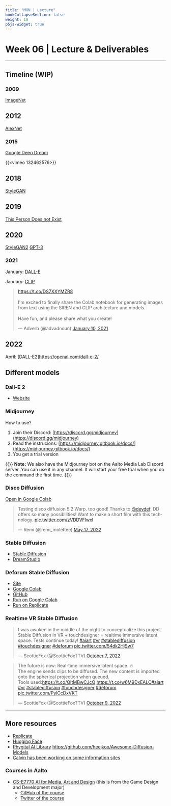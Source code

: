 ```yaml
---
title: "MON | Lecture"
bookCollapseSection: false
weight: 10
p5js-widget: true
---
```


# Week 06 | Lecture & Deliverables

---

## Timeline (WIP)

### 2009

[ImageNet](https://en.wikipedia.org/wiki/ImageNet)

## 2012

[AlexNet](https://en.wikipedia.org/wiki/AlexNet)

### 2015

[Google Deep Dream](https://ai.googleblog.com/2015/06/inceptionism-going-deeper-into-neural.html)

{{<vimeo 132462576>}}

## 2018

[StyleGAN](https://en.wikipedia.org/wiki/StyleGAN)

## 2019

[This Person Does not Exist](https://thispersondoesnotexist.com/)

## 2020

[StyleGAN2](https://en.wikipedia.org/wiki/StyleGAN)
[GPT-3](https://en.wikipedia.org/wiki/GPT-3)

### 2021

January: [DALL-E](https://openai.com/blog/dall-e/)

January: [CLIP](https://openai.com/blog/clip/)

<blockquote class="twitter-tweet" data-theme="dark"><p lang="en" dir="ltr"><a href="https://t.co/DS7XXYMZR8">https://t.co/DS7XXYMZR8</a><br><br>I&#39;m excited to finally share the Colab notebook for generating images from text using the SIREN and CLIP architecture and models.<br><br>Have fun, and please share what you create!</p>&mdash; Adverb (@advadnoun) <a href="https://twitter.com/advadnoun/status/1348375026697834496?ref_src=twsrc%5Etfw">January 10, 2021</a></blockquote> <script async src="https://platform.twitter.com/widgets.js" charset="utf-8"></script> 

## 2022

April: [DALL-E2]https://openai.com/dall-e-2/

## Different models

### Dall-E 2

- [Website](https://openai.com/dall-e-2/)

### Midjourney

How to use?

1. Join their Discord: [https://discord.gg/midjourney](https://discord.gg/midjourney)
2. Read the instrucions: [https://midjourney.gitbook.io/docs/](https://midjourney.gitbook.io/docs/)
3. You get a trial version

{{<hint info>}}
**Note:** We also have the Midjourney bot on the Aalto Media Lab Discord server. You can use it in any channel. It will start your free trial when you do the command the first time.
{{</hint>}}

### Disco Diffusion

[Open in Google Colab](https://colab.research.google.com/github/alembics/disco-diffusion/blob/main/Disco_Diffusion.ipynb)

<blockquote class="twitter-tweet" data-theme="dark"><p lang="en" dir="ltr">Testing disco diffusion 5.2 Warp. too good! Thanks to <a href="https://twitter.com/devdef?ref_src=twsrc%5Etfw">@devdef</a>. DD offers so many possibilities! Want to make a short film with this technology. <a href="https://t.co/zVDDVFlwxI">pic.twitter.com/zVDDVFlwxI</a></p>&mdash; Remi (@remi_molettee) <a href="https://twitter.com/remi_molettee/status/1526576720924516356?ref_src=twsrc%5Etfw">May 17, 2022</a></blockquote> <script async src="https://platform.twitter.com/widgets.js" charset="utf-8"></script> 

### Stable Diffusion

- [Stable Diffusion](https://stability.ai/blog/stable-diffusion-public-release)
- [DreamStudio](https://beta.dreamstudio.ai/)

### Deforum Stable Diffusion
- [Site](https://deforum.github.io/)
- [Google Colab](https://colab.research.google.com/github/deforum/stable-diffusion/blob/main/Deforum_Stable_Diffusion.ipynb)
- [GitHub](https://github.com/deforum/stable-diffusion)
- [Run on Google Colab](https://colab.research.google.com/github/deforum/stable-diffusion/blob/main/Deforum_Stable_Diffusion.ipynb)
- [Run on Replicate](https://replicate.com/deforum/deforum_stable_diffusion)

### Realtime VR Stable Diffusion

<blockquote class="twitter-tweet" data-theme="dark"><p lang="en" dir="ltr">I was awoken in the middle of the night to conceptualize this project. Stable Diffusion in VR + touchdesigner = realtime immersive latent space. Tests continue today! <a href="https://twitter.com/hashtag/aiart?src=hash&amp;ref_src=twsrc%5Etfw">#aiart</a> <a href="https://twitter.com/hashtag/vr?src=hash&amp;ref_src=twsrc%5Etfw">#vr</a> <a href="https://twitter.com/hashtag/stablediffusion?src=hash&amp;ref_src=twsrc%5Etfw">#stablediffusion</a> <a href="https://twitter.com/hashtag/touchdesigner?src=hash&amp;ref_src=twsrc%5Etfw">#touchdesigner</a> <a href="https://twitter.com/hashtag/deforum?src=hash&amp;ref_src=twsrc%5Etfw">#deforum</a> <a href="https://t.co/54dk2HjSw7">pic.twitter.com/54dk2HjSw7</a></p>&mdash; ScottieFox (@ScottieFoxTTV) <a href="https://twitter.com/ScottieFoxTTV/status/1578387866572525570?ref_src=twsrc%5Etfw">October 7, 2022</a></blockquote> <script async src="https://platform.twitter.com/widgets.js" charset="utf-8"></script> 

<blockquote class="twitter-tweet" data-theme="dark"><p lang="en" dir="ltr">The future is now: Real-time immersive latent space. 🔥<br>The engine sends clips to be diffused. The new content is imported onto the spherical projection when queued.<br>Tools used:<a href="https://t.co/QItMBwCJcQ">https://t.co/QItMBwCJcQ</a> <a href="https://t.co/w6M9DxEALC">https://t.co/w6M9DxEALC</a><a href="https://twitter.com/hashtag/aiart?src=hash&amp;ref_src=twsrc%5Etfw">#aiart</a> <a href="https://twitter.com/hashtag/vr?src=hash&amp;ref_src=twsrc%5Etfw">#vr</a> <a href="https://twitter.com/hashtag/stablediffusion?src=hash&amp;ref_src=twsrc%5Etfw">#stablediffusion</a> <a href="https://twitter.com/hashtag/touchdesigner?src=hash&amp;ref_src=twsrc%5Etfw">#touchdesigner</a> <a href="https://twitter.com/hashtag/deforum?src=hash&amp;ref_src=twsrc%5Etfw">#deforum</a> <a href="https://t.co/PylCcDxVKT">pic.twitter.com/PylCcDxVKT</a></p>&mdash; ScottieFox (@ScottieFoxTTV) <a href="https://twitter.com/ScottieFoxTTV/status/1578911729244729346?ref_src=twsrc%5Etfw">October 9, 2022</a></blockquote> <script async src="https://platform.twitter.com/widgets.js" charset="utf-8"></script> 


---

## More resources

- [Replicate](https://replicate.com/)
- [Hugging Face](https://huggingface.co/)
- [Phygital AI Library](https://library.phygital.plus)
https://github.com/heejkoo/Awesome-Diffusion-Models
- [Calvin has been working on some information sites](../../tutorials/ai-generators)

### Courses in Aalto

- [CS-E7770 AI for Media, Art and Design](https://sisu.aalto.fi/student/courseunit/aalto-CU-1150933399-20220801/brochure) (this is from the Game Design and Development major)
    - [GitHub of the course](https://github.com/PerttuHamalainen/MediaAI)
    - [Twitter of the course](https://twitter.com/aaltomediaai)